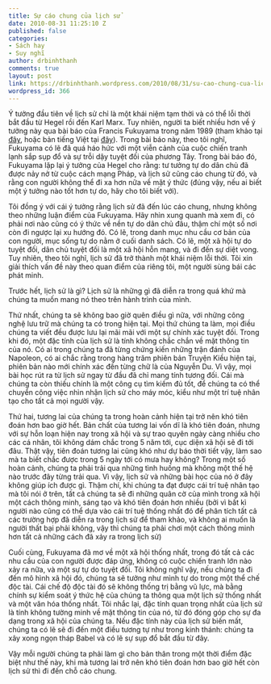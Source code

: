 ```yaml
---
title: Sự cáo chung của lịch sử
date: 2010-08-31 11:25:10 Z
published: false
categories:
- Sách hay
- Suy nghĩ
author: drbinhthanh
comments: true
layout: post
link: https://drbinhthanh.wordpress.com/2010/08/31/su-cao-chung-cua-lich-su/
wordpress_id: 366
---
```


Ý tưởng đầu tiên về lịch sử chỉ là một khái niệm tạm thời và có thể lỗi thời bắt đầu từ Hegel rồi đến Karl Marx. Tuy nhiên, người ta biết nhiều hơn về ý tưởng này qua bài báo của Francis Fukuyama trong năm 1989 (tham khảo tại [đây](http://www.wesjones.com/eoh.htm), hoặc bản tiếng Việt tại [đây](http://tnxm.net/t3250-?p=61529&viewfull=1)). Trong bài báo này, theo tôi nghĩ, Fukuyama có lẽ đã quá háo hức với một viễn cảnh của cuộc chiến tranh lạnh sắp sụp đổ và sự trỗi dậy tuyệt đối của phương Tây. Trong bài báo đó, Fukuyama lặp lại ý tưởng của Hegel cho rằng: tư tưởng tự do dân chủ đã được nảy nở từ cuộc cách mạng Pháp, và lịch sử cũng cáo chung từ đó, và rằng con người không thể đi xa hơn nữa về mặt ý thức (đúng vậy, nếu ai biết một ý tưởng nào tốt hơn tự do, hãy cho tôi biết với).




Tôi đồng ý với cái ý tưởng rằng lịch sử đã đến lúc cáo chung, nhưng không theo  những luận điểm của Fukuyama. Hãy nhìn xung quanh mà xem đi, có phải nơi nào cũng có ý thức về nền tự do dân chủ đâu, thậm chí một số nơi còn đi ngược lại xu hướng đó. Có lẽ, trong danh mục nhu cầu cơ bản của con người, mục sống tự do nằm ở cuối danh sách. Có lẽ, một xã hội tự do tuyệt đối, dân chủ tuyệt đối là một xã hội hỗn mang, và đi đến sự diệt vong. Tuy nhiên, theo tôi nghĩ, lịch sử đã trở thành một khái niệm lỗi thời. Tôi xin giải thích vấn đề này theo quan điểm của riêng tôi, một người sùng bái các phát minh.




Trước hết, lịch sử là gì? Lịch sử là những gì đã diễn ra trong quá khứ mà chúng ta muốn mang nó theo trên hành trình của mình.




Thứ nhất, chúng ta sẽ không bao giờ quên điều gì nữa, với những công nghệ lưu trữ mà chúng ta có trong hiện tại. Mọi thứ chúng ta làm, mọi điều chúng ta viết đều được lưu lại mãi mãi với một sự chính xác tuyệt đối. Trong khi đó, một đặc tính của lịch sử là tính không chắc chắn về mặt thông tin của nó. Có ai trong chúng ta đã từng chứng kiến những trận đánh của Napoleon, có ai chắc rằng trong hàng trăm phiên bản Truyện Kiều hiện tại, phiên bản nào mới chính xác đến từng chữ là của Nguyễn Du. Vì vậy, mọi bài học rút ra từ lịch sử ngay từ đầu đã chỉ mang tính tương đối. Cái mà chúng ta còn thiếu chính là một công cụ tìm kiếm đủ tốt, để chúng ta có thể chuyển công việc nhìn nhận lịch sử cho máy móc, kiểu như một trí tuệ nhân tạo cho tất cả mọi người vậy.




Thứ hai, tương lai của chúng ta trong hoàn cảnh hiện tại trở nên khó tiên đoán hơn bao giờ hết. Bản chất của tương lai vốn dĩ là khó tiên đoán, nhưng với sự hỗn loạn hiện nay trong xã hội và sự trao quyên ngày càng nhiều cho các cá nhân, tôi không dám chắc trong 5 năm tới, cục diện xã hội sẽ đi tới đâu. Thật vậy, tiên đoán tương lai cũng khó như dự báo thời tiết vậy, làm sao mà ta biết chắc được trong 5 ngày tới có mưa hay không? Trong một số hoàn cảnh, chúng ta phải trải qua những tình huống mà không một thế hệ nào trước đây từng trải qua. Vì vậy, lịch sử và những bài học của nó ở đây không giúp ích được gì. Thậm chí, khi chúng ta đạt được cái trí tuệ nhân tạo mà tôi nói ở trên, tất cả chúng ta sẽ đi những quân cờ của mình trong xã hội một cách thông minh, sáng tạo và khó tiên đoán hơn nhiều (bởi vì bất kì người nào cũng có thể dựa vào cái trí tuệ thống nhất đó để phân tích tất cả các trường hợp đã diễn ra trong lịch sử để tham khảo, và không ai muốn là người thất bại phải không, vậy thì chúng ta phải chơi một cách thông minh hơn tất cả những cách đã xảy ra trong lịch sử)




Cuối cùng, Fukuyama đã mơ về một xã hội thống nhất, trong đó tất cả các nhu cầu của con người được đáp ứng, không có cuộc chiến tranh lớn nào xảy ra nữa, và một sự tự do tuyệt đối. Tôi không nghĩ vậy, nếu chúng ta đi đến mô hình xã hội đó, chúng ta sẽ tưởng như mình tự do trong một thể chế độc tài. Cái chế độ độc tài đó sẽ không thống trị bằng vũ lực, mà bằng chính sự kiểm soát ý thức hệ của chúng ta thông qua một lịch sử thống nhất và một văn hóa thống nhất. Tôi nhắc lại, đặc tính quan trọng nhất của lịch sử là tính không tường minh về mặt thông tin của nó, từ đó đóng góp cho sự đa dạng trong xã hội của chúng ta. Nếu đặc tính này của lịch sử biến mất, chúng ta có lẽ sẽ đi đến một điều tương tự như trong kinh thánh: chúng ta xây xong ngọn tháp Babel và có lẽ sự sụp đổ bắt đầu từ đây.







Vậy mỗi người chúng ta phải làm gì cho bản thân trong một thời điểm đặc biệt như thế này, khi mà tương lai trở nên khó tiên đoán hơn bao giờ hết còn lịch sử thì đi đến chỗ cáo chung.

